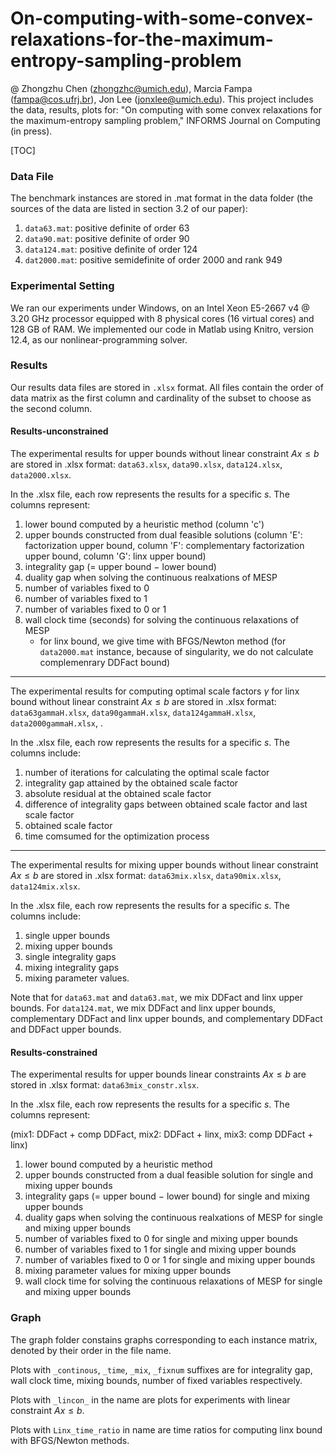 # On-computing-with-some-convex-relaxations-for-the-maximum-entropy-sampling-problem
@ Zhongzhu Chen (zhongzhc@umich.edu), Marcia Fampa (fampa@cos.ufrj.br), Jon Lee (jonxlee@umich.edu).
This project includes the data, results, plots for: "On computing with some convex relaxations for the maximum-entropy sampling problem," INFORMS Journal on Computing (in press).

[TOC]

### Data File ###

The benchmark instances are stored in .mat format in the data folder (the sources of the data are listed in section 3.2 of our paper):

1. ``data63.mat``: positive definite of order $63$
2. ``data90.mat``: positive definite of order $90$
3. ``data124.mat``: positive definite of order $124$
4. ``dat2000.mat``: positive semidefinite of order $2000$ and rank $949$



### Experimental Setting ###

We ran our experiments under Windows, on an Intel Xeon E5-2667 v4 @ 3.20 GHz processor equipped with 8 physical cores (16 virtual cores) and 128 GB of RAM. We implemented our code in Matlab using Knitro, version 12.4, as our nonlinear-programming solver.



### Results ###

Our results data files are stored in ``.xlsx`` format. All files contain the order of data matrix as the first column and cardinality of the subset to choose as the second column.

#### Results-unconstrained ####

The experimental results for upper bounds without linear constraint $Ax\le b$ are stored in .xlsx format: ``data63.xlsx``, ``data90.xlsx``, ``data124.xlsx``, ``data2000.xlsx``.

In the .xlsx file, each row represents the results for a specific $s$. The columns represent:

1. lower bound computed by a heuristic method (column 'c')
2. upper bounds constructed from dual feasible solutions (column 'E': factorization upper bound, column 'F': complementary factorization upper bound, column 'G': linx upper bound)
3. integrality gap (= upper bound $-$ lower bound)
4. duality gap when solving the continuous realxations of MESP
5. number of variables fixed to $0$ 
6. number of variables fixed to $1$
7. number of variables fixed to $0$ or $1$
8. wall clock time (seconds) for solving the continuous relaxations of MESP
   * for linx bound, we give time with BFGS/Newton method
(for ``data2000.mat`` instance, because of singularity, we do not calculate complemenrary DDFact bound)

---

The experimental results for computing optimal scale factors $\gamma$ for linx bound without linear constraint $Ax\le b$ are stored in .xlsx format: ``data63gammaH.xlsx``, ``data90gammaH.xlsx``, ``data124gammaH.xlsx``, ``data2000gammaH.xlsx``, .

In the .xlsx file, each row represents the results for a specific $s$. The columns include:

1. number of iterations for calculating the optimal scale factor
2. integrality gap attained by the obtained scale factor
3. absolute residual at the obtained scale factor
4. difference of integrality gaps between obtained scale factor and last scale factor
5. obtained scale factor
6. time comsumed for the optimization process

---

The experimental results for mixing upper bounds without linear constraint $Ax\le b$ are stored in .xlsx format: ``data63mix.xlsx``, ``data90mix.xlsx``, ``data124mix.xlsx``.

In the .xlsx file, each row represents the results for a specific $s$. The columns include:
1. single upper bounds
2. mixing upper bounds
3. single integrality gaps
4. mixing integrality gaps
5. mixing parameter values.

Note that for ``data63.mat`` and ``data63.mat``, we mix DDFact and linx upper bounds. For ``data124.mat``, we mix DDFact and linx upper bounds, complementary DDFact and linx upper bounds, and complementary DDFact and DDFact upper bounds. 


#### Results-constrained ####

The experimental results for upper bounds linear constraints $Ax\le b$ are stored in .xlsx format: ``data63mix_constr.xlsx``.

In the .xlsx file, each row represents the results for a specific $s$. The columns represent:

(mix1: DDFact + comp DDFact, mix2: DDFact + linx, mix3: comp DDFact + linx)

1. lower bound computed by a heuristic method
2. upper bounds constructed from a dual feasible solution for single and mixing upper bounds 
3. integrality gaps (= upper bound $-$ lower bound) for single and mixing upper bounds 
4. duality gaps when solving the continuous realxations of MESP for single and mixing upper bounds 
5. number of variables fixed to $0$ for single and mixing upper bounds 
6. number of variables fixed to $1$ for single and mixing upper bounds 
7. number of variables fixed to $0$ or $1$ for single and mixing upper bounds 
8. mixing parameter values for mixing upper bounds 
9. wall clock time for solving the continuous relaxations of MESP for single and mixing upper bounds 


### Graph ###

The graph folder constains graphs corresponding to each instance matrix, denoted by their order in the file name. 

Plots with ``_continous``, ``_time``, ``_mix``, ``_fixnum`` suffixes are for integrality gap, wall clock time, mixing bounds, number of fixed variables respectively.

Plots with ``_lincon_`` in the name are plots for experiments with linear constraint $Ax \le b$. 

Plots with ``Linx_time_ratio`` in name are time ratios for computing linx bound with BFGS/Newton methods.

